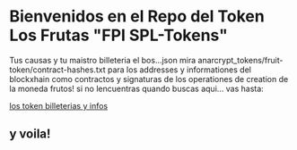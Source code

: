 # Bienvenidos en el Repo del Token Los Frutas "FPI SPL-Tokens"



Tus causas y tu maistro billeteria el bos...json 
mira     anarcrypt_tokens/fruit-token/contract-hashes.txt para los addresses 
y informationes del blockxhain como contractos y signaturas de los operationes de creation de la moneda frutos!
si no lencuentras quando buscas aqui... vas hasta:

[los  token billeterias y infos](https://github.com/RastaDjuss/anarcrypt_tokens/new/main/fruit-token/contrac-hashes.txt) 

## y voila!

